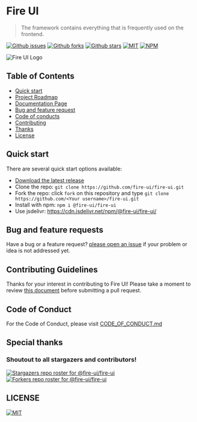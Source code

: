 # Fire UI
> The framework contains everything that is frequently used on the frontend.

[![Github issues](https://img.shields.io/github/issues/fire-ui/fire-ui)](https://github/fire-ui/fire-ui) [![Github forks](https://img.shields.io/github/forks/fire-ui/fire-ui)](https://github/fire-ui/fire-ui) [![Github stars](https://img.shields.io/github/stars/fire-ui/fire-ui)](https://github/fire-ui/fire-ui) [![MIT](https://img.shields.io/github/license/fire-ui/fire-ui)](https://github.com/fire-ui/fire-ui/blob/master/LICENSE)
[![NPM](https://nodei.co/npm/@fire-ui/fire-ui.png?mini=true)](https://npmjs.org/package/@fire-ui/fire-ui)


![Fire UI Logo](https://avatars0.githubusercontent.com/u/76034545)

## Table of Contents
- [Quick start](#quick-start)
- [Project Roadmap](https://github.com/fire-ui/fire-ui/projects/)
- [Documentation Page](https://fire-ui.github.io/)
- [Bug and feature request](#bug-and-feature-requests)
- [Code of conducts](#code-of-conduct)
- [Contributing](#contributing-guidelines)
- [Thanks](#special-thanks)
- [License](https://github.com/fire-ui/fire-ui/blob/master/LICENSE)

## Quick start
There are several quick start options available:
- [Download the latest release](https://github.com/fire-ui/fire-ui/releases)
- Clone the repo: `git clone https://github.com/fire-ui/fire-ui.git`
- Fork the repo: click `fork` on this repository and type `git clone https://github.com/<Your username>/fire-ui.git`
- Install with npm: `npm i @fire-ui/fire-ui`
- Use jsdelivr: https://cdn.jsdelivr.net/npm/@fire-ui/fire-ui/

## Bug and feature requests
Have a bug or a feature request? [please open an issue](https://github.com/fire-ui/fire-ui/issues) if your problem or idea is not addressed yet. 

## Contributing Guidelines
Thanks for your interest in contributing to Fire UI! Please take a moment to review [this document](https://github.com/fire-ui/fire-ui/blob/master/CONTRIBUTING.md) before submitting a pull request.

## Code of Conduct
For the Code of Conduct, please visit [CODE_OF_CONDUCT.md](https://github.com/fire-ui/fire-ui/blob/master/CODE_OF_CONDUCT.md)

## Special thanks
### Shoutout to all stargazers and contributors!
[![Stargazers repo roster for @fire-ui/fire-ui](https://reporoster.com/stars/fire-ui/fire-ui)](https://github.com/fire-ui/fire-ui/stargazers)
[![Forkers repo roster for @fire-ui/fire-ui](https://reporoster.com/forks/fire-ui/fire-ui)](https://github.com/fire-ui/fire-ui/network/members)

## LICENSE
[![MIT](https://img.shields.io/github/license/fire-ui/fire-ui)](https://github.com/fire-ui/fire-ui/blob/master/LICENSE)
